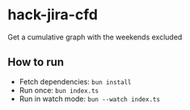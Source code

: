 # hack-jira-cfd
Get a cumulative graph with the weekends excluded

## How to run
* Fetch dependencies: `bun install`
* Run once: `bun index.ts`
* Run in watch mode: `bun --watch index.ts`